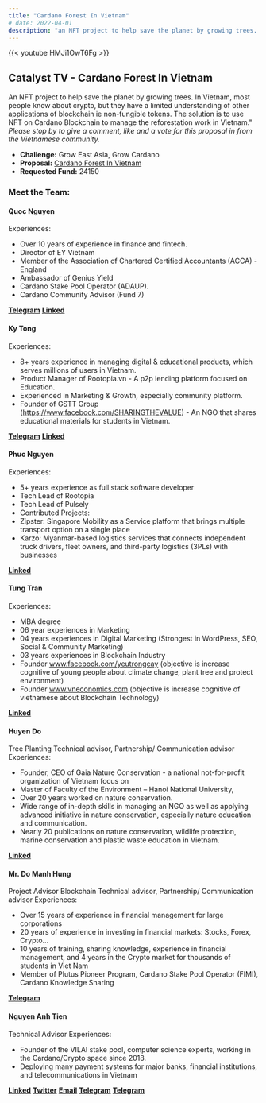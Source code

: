 ```yaml
---
title: "Cardano Forest In Vietnam"
# date: 2022-04-01
description: "an NFT project to help save the planet by growing trees. In Vietnam, most people know about crypto, but they have a limited understanding of other applications of blockchain ie non-fungible tokens. The solution is to use NFT on Cardano Blockchain to manage the reforestation work in Vietnam."
---
```

{{<  youtube HMJi1OwT6Fg >}}

## Catalyst TV - Cardano Forest In Vietnam

An NFT project to help save the planet by growing trees. In Vietnam, most people know about crypto, but they have a limited understanding of other applications of blockchain ie non-fungible tokens. The solution is to use NFT on Cardano Blockchain to manage the reforestation work in Vietnam."
*Please stop by to give a comment, like and a vote for this proposal in from the Vietnamese community.*

- **Challenge:** Grow East Asia, Grow Cardano
- **Proposal:** [Cardano Forest In Vietnam](https://cardano.ideascale.com/c/idea/396832)
- **Requested Fund:** 24150

### Meet the Team:

#### **Quoc Nguyen**

Experiences:

- Over 10 years of experience in finance and fintech.
- Director of EY Vietnam
- Member of the Association of Chartered Certified Accountants (ACCA) - England
- Ambassador of Genius Yield
- Cardano Stake Pool Operator (ADAUP).
- Cardano Community Advisor (Fund 7)

[**Telegram**](https://t.me/Britnguyen87)
[**Linked**](https://www.linkedin.com/in/quoc-nguyen-708370142/)

#### **Ky Tong**

Experiences:

- 8+ years experience in managing digital & educational products, which serves millions of users in Vietnam.
- Product Manager of Rootopia.vn - A p2p lending platform focused on Education.
- Experienced in Marketing & Growth, especially community platform.
- Founder of GSTT Group (https://www.facebook.com/SHARINGTHEVALUE) - An NGO that shares educational materials for students in Vietnam.

[**Telegram**](https://t.me/kytq2011)
[**Linked**](https://www.linkedin.com/in/tongquocky/)

#### **Phuc Nguyen**

Experiences:

- 5+ years experience as full stack software developer
- Tech Lead of Rootopia
- Tech Lead of Pulsely
- Contributed Projects:
- Zipster: Singapore Mobility as a Service platform that brings multiple transport option on a single place
- Karzo: Myanmar-based logistics services that connects independent truck drivers, fleet owners, and third-party logistics (3PLs) with businesses

[**Linked**](https://www.linkedin.com/in/phuc-nguyen-tuan/)

#### **Tung Tran**

Experiences:

- MBA degree
- 06 year experiences in Marketing
- 04 years experiences in Digital Marketing (Strongest in WordPress, SEO, Social & Community Marketing)
- 03 years experiences in Blockchain Industry
- Founder www.facebook.com/yeutrongcay (objective is increase cognitive of young people about climate change, plant tree and protect environment)
- Founder www.vneconomics.com (objective is increase cognitive of vietnamese about Blockchain Technology)

[**Linked**](https://www.linkedin.com/in/tranthanhtung37/)

#### **Huyen Do**

Tree Planting Technical advisor, Partnership/ Communication advisor
Experiences:

- Founder, CEO of Gaia Nature Conservation - a national not-for-profit organization of Vietnam focus on
- Master of Faculty of the Environment – Hanoi National University,
- Over 20 years worked on nature conservation.
- Wide range of in-depth skills in managing an NGO as well as applying advanced initiative in nature conservation, especially nature education and communication.
- Nearly 20 publications on nature conservation, wildlife protection, marine conservation and plastic waste education in Vietnam.

[**Linked**](https://vn.linkedin.com/in/chicadohuyen)

#### **Mr. Do Manh Hung**

Project Advisor
 Blockchain Technical advisor, Partnership/ Communication advisor
Experiences:

- Over 15 years of experience in financial management for large corporations
- 20 years of experience in investing in financial markets: Stocks, Forex, Crypto…
- 10 years of training, sharing knowledge, experience in financial management, and 4 years in the Crypto market for thousands of students in Viet Nam
- Member of Plutus Pioneer Program, Cardano Stake Pool Operator (FIMI), Cardano Knowledge Sharing

[**Telegram**](https://t.me/hung_domanh)

#### **Nguyen Anh Tien**

Technical Advisor
Experiences:

- Founder of the VILAI stake pool, computer science experts, working in the Cardano/Crypto space since 2018.
- Deploying many payment systems for major banks, financial institutions, and telecommunications in Vietnam

[**Linked**](https://www.linkedin.com/in/tienna)
[**Twitter**](https://twitter.com/tiennganh)
[**Email**](tienna@gmail.com)
[**Telegram**](t.me/tiennguyenanh)
[**Telegram**](https://www.facebook.com/tiennguyena)

